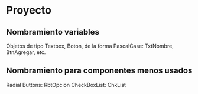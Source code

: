 # Proyecto

## Nombramiento variables

Objetos de tipo Textbox, Boton, de la forma PascalCase: TxtNombre, BtnAgregar, etc.

## Nombramiento para componentes menos usados

Radial Buttons: RbtOpcion
CheckBoxList: ChkList
